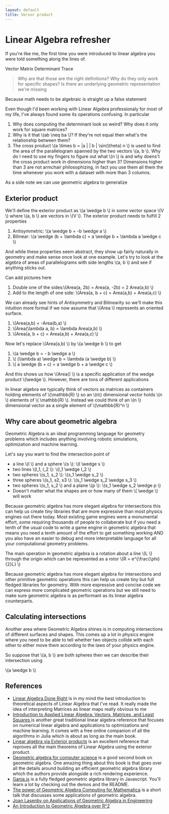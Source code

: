 ```yaml
---
layout: default
title: Versor product
---
```


# Linear Algebra refresher

If you're like me, the first time you were introduced to linear algebra you were told something along the lines of.

Vector
Matrix
Determinant
Trace

> Why are that those are the right definitions? Why do they only work for specific shapes? Is there an underlying geometric representation we're missing

Because math needs to be algebraic is straight up a false statement

Even though I'd been working with Linear Algebra professionaly for most of my life, I've always found some its operations confusing. In particular

1. Why does computing the determinant look so weird? Why does it only work for square matrices?
2. Why is it that \\(ab \neq ba \\)? If they're not equal then what's the relationship between them?
3. The cross product \\(a \times b = \|a \| \| b \| \sin(\theta) n \\) is used to find the area of the parallelogram spanned by the two vectors \\(a, b \\). Why do I need to use my fingers to figure out what \\(n \\) is and why doens't the cross product work in dimensions higher than 3? Dimensions higher than 3 are not armchair philosophizing, in fact you use them all them the time whenever you work with a dataset with more than 3 columns.

As a side note we can use geometric algebra to generalize

## Exterior product


We'll define the exterior product as \\(a \wedge b \\) in some vector space \\(V \\) where \\(a, b \\) are vectors in \\(V \\). The exterior product needs to fulfill 2 properties
1. Antisymmetric: \\(a \wedge b = -b \wedge a \\)
2. Bilinear: \\(a \wedge (b + \lambda c) = a \wedge b + \lambda a \wedge c  \\)

And while these properties seem abstract, they show up fairly naturally in geometry and make sense once look at one example. Let's try to look at the algebra of areas of parallelograms with side lengths \\(a, b \\) and see if anything sticks out.

Can add pictures here

1. Double one of the sides:\\(Area(a, 2b) = Area(a, -2b) = 2 Area(a,b) \\)
2. Add to the length of one side: \\(Area(a, b + c) = Area(a,b) + Area(a,c) \\)

We can already see hints of Antisymmetry and Bilinearity so we'll make this intuition more formal if we now assume that \\(Area \\) represents an oriented surface.

1. \\(Area(a,b) = -Area(b,a) \\)
2. \\(Area(\lambda a, b) = \lambda Area(a,b)  \\)
3. \\(Area(a, b + c) = Area(a,b) + Area(a,c) \\)

Now let's replace \\(Area(a,b) \\) by \\(a \wedge b \\) to get

1. \\(a \wedge b = - b \wedge a \\)
2. \\( (\lambda a) \wedge b = \lambda (a \wedge b)   \\)
3. \\( a \wedge (b + c) = a \wedge b + a \wedge c \\)

And this shows us how \\(Area() \\) is a specific application of the wedge product \\(\wedge \\). However, there are tons of different applications

In linear algebra we typically think of vectors as matrices as containers holding elements of \\(\mathbb{R} \\) so an \\(n\\) dimensional vector holds \\(n \\) elements of \\( \mathbb{R} \\). Instead we could think of an \\(n \\) dimensional vector as a single element of \\(\mathbb{R}^n \\)

## Why care about geometric algebra

Geometric Algebra is an ideal programming language for geometry problems which includes anything involving robotic simulations, optimization and machine learning.

Let's say you want to find the intersection point of
* a line \\(l \\) and a sphere \\(s \\): \\(l \wedge s \\)
* two lines \\(l_1, l_2 \\): \\(l_1 \wedge l_2 \\)
* two spheres \\(s_1, s_2 \\): \\(s_1 \wedge s_2 \\)
* three spheres \\(s_1, s2, s3 \\): \\(s_1 \wedge s_2 \wedge s_3 \\)
* two spheres \\(s_1, s_2 \\) and a plane \\(p \\): \\(s_1 \wedge s_2 \wedge p \\)
* Doesn't matter what the shapes are or how many of them \\( \wedge \\) will work

Because geometric algebra has more elegant algebra for intersections this can help us create tiny libraries that are more expressive than most physics engines out there today. Most existing game engines were a monumental effort, some requiring thousands of people to collaberate but if you need a tenth of the usual code to write a game engine in geometric algebra that means you need a tenth amount of the effort to get something working AND you also have an easier to debug and more interpretable language for all your computational geometry problems. 

The main operation in geometric algebra is a rotation about a line \\(L \\) through the origin which can be represented as a rotor \\(R = e^{\frac{\phi}{2}L} \\) 


Because geometric algebra has more elegant algebra for intersections and other primitive geometric operations this can help us create tiny but full fledged libraries for geometry. With more expressive and concise code we can express more complicated geometric operations but we still need to make sure geometric algebra is as performant as its linear algebra counterparts. 

## Calculating intersections

Another area where Geometric Algebra shines is in computing intersections of different surfaces and shapes. This comes up a lot in physics engine where you need to be able to tell whether two objects collide with each other to either move them according to the laws of your physics engine.

So suppose that \\(a, b \\) are both spheres then we can describe their intersection using

\\(a \wedge b \\)

## References

* [Linear Algebra Done Right](https://www.amazon.com/Linear-Algebra-Right-Undergraduate-Mathematics/dp/3319110799/ref=sr_1_1?keywords=linear+algebra+done+right&qid=1570576924&sr=8-1) is in my mind the best introduction to theoretical aspects of Linear Algebra that I've read. It really made the idea of interpreting Matrices as linear maps really obvious to me
* [Introduction to Applied Linear Algebra: Vectors, Matrices, and Least Squares ](https://www.amazon.com/Introduction-Applied-Linear-Algebra-Matrices/dp/1316518965/ref=pd_sbs_14_6/131-4946721-1001121?_encoding=UTF8&pd_rd_i=1316518965&pd_rd_r=d709bbc8-8dbd-4fcf-8eec-c71269c9779d&pd_rd_w=31Q4B&pd_rd_wg=CBGVR&pf_rd_p=d66372fe-68a6-48a3-90ec-41d7f64212be&pf_rd_r=S5YJ3AAJ9H10G8C1NZA3&psc=1&refRID=S5YJ3AAJ9H10G8C1NZA3) is another great traditional linear algebra reference that focuses on numerical linear algebra and applications to optimizations and machine learning. It comes with a free online companion of all the algorithms in Julia which is about as long as the main book.
* [Linear algebra via Exterior products](https://www.amazon.com/Linear-Algebra-via-Exterior-Products/dp/140929496X/ref=sr_1_1?keywords=linear+algebra+via+the+exterior+product&qid=1570577186&s=books&sr=1-1) is an excellent reference that reproves all the main theorems of Linear Algebra using the exterior product.
* [Geometric algebra for computer science](https://www.amazon.com/Geometric-Algebra-Computer-Science-Revised/dp/0123749425/ref=sr_1_8?keywords=geometric+algebra&qid=1570577296&s=books&sr=1-8) is a good second book on geometric algebra. One amazing thing about this book is that goes over all the details around building an efficient geometric algebra library which the authors provide alongside a rich rendering experience.
* [Ganja.js](https://github.com/enkimute/ganja.js) is a fully fledged geometric algebra library in Javascript. You'll learn a lot by checking out the demos and the README.
* [The power of Geometric Algebra Computing for Mathematica](https://www.youtube.com/watch?v=1cWGV2qaBHo) is a short talk that discusses some applications of geometric algebra.
* [Joan Lasenby on Applications of Geometric Algebra in Engineering](https://www.youtube.com/watch?v=ikCIUzX9myY&t=1005s)
* [An Introduction to Geometric Algebra over R^2](https://bitworking.org/news/ga/2d)